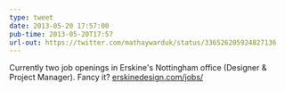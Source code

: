 ```yaml
---
type: tweet
date: 2013-05-20 17:57:00
pub-time: 2013-05-20T17:57
url-out: https://twitter.com/mathaywarduk/status/336526205924827136
---
```


Currently two job openings in Erskine's Nottingham office (Designer &amp; Project Manager). Fancy it? [erskinedesign.com/jobs/](http://erskinedesign.com/jobs/)